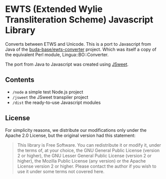 # EWTS (Extended Wylie Transliteration Scheme) Javascript Library 

Converts between ETWS and Unicode. This is a port to Javascript from Java of the [buda-base/ewts-converter](https://github.com/buda-base/ewts-converter) project. 
Which was itself a copy of the equivalent Perl module, Lingua::BO::Converter.

The port from Java to Javascript was created using [JSweet](http://www.jsweet.org/).

## Contents

- `/node` a simple test Node.js project
- `/jsweet` the JSweet transpiler project
- `/dist` the ready-to-use Javascript modules

## License

For simplicity reasons, we distribute our modifications only under the Apache 2.0 License, but the original version had this statement:

> This library is Free Software.  You can redistribute it or modify it, under
the terms of, at your choice, the GNU General Public License (version 2 or
higher), the GNU Lesser General Public License (version 2 or higher), the
Mozilla Public License (any version) or the Apache License version 2 or
higher. Please contact the author if you wish to use it under some terms not covered
here.
